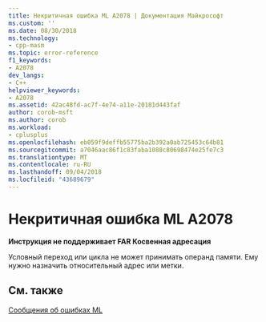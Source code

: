```yaml
---
title: Некритичная ошибка ML A2078 | Документация Майкрософт
ms.custom: ''
ms.date: 08/30/2018
ms.technology:
- cpp-masm
ms.topic: error-reference
f1_keywords:
- A2078
dev_langs:
- C++
helpviewer_keywords:
- A2078
ms.assetid: 42ac48fd-ac7f-4e74-a11e-20181d443faf
author: corob-msft
ms.author: corob
ms.workload:
- cplusplus
ms.openlocfilehash: eb059f9deffb55775ba2b392a0ab725453c64b81
ms.sourcegitcommit: a7046aac86f1c83faba1088c80698474e25fe7c3
ms.translationtype: MT
ms.contentlocale: ru-RU
ms.lasthandoff: 09/04/2018
ms.locfileid: "43689679"
---
```

# <a name="ml-nonfatal-error-a2078"></a>Некритичная ошибка ML A2078

**Инструкция не поддерживает FAR Косвенная адресация**

Условный переход или цикла не может принимать операнд памяти. Ему нужно назначить относительный адрес или метки.

## <a name="see-also"></a>См. также

[Сообщения об ошибках ML](../../assembler/masm/ml-error-messages.md)<br/>